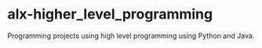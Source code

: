 # alx-higher_level_programming
Programming projects using high level programming using Python and Java.
